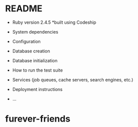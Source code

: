 # README

* Ruby version 2.4.5
*built using Codeship

* System dependencies

* Configuration

* Database creation

* Database initialization

* How to run the test suite

* Services (job queues, cache servers, search engines, etc.)

* Deployment instructions

* ...
# furever-friends
